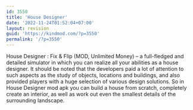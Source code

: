 ```yaml
---
id: 3550
title: 'House Designer'
date: '2022-11-24T01:52:04+07:00'
layout: revision
guid: 'https://kindmod.com/?p=3550'
permalink: '/?p=3550'
---
```


House Designer : Fix &amp; Flip (MOD, Unlimited Money) – a full-fledged and detailed simulator in which you can realize all your abilities as a house designer. It should be noted that the developers paid a lot of attention to such aspects as the study of objects, locations and buildings, and also provided players with a huge selection of various design solutions. So in House Designer mod apk you can build a house from scratch, completely create an interior, as well as work out even the smallest details of the surrounding landscape.